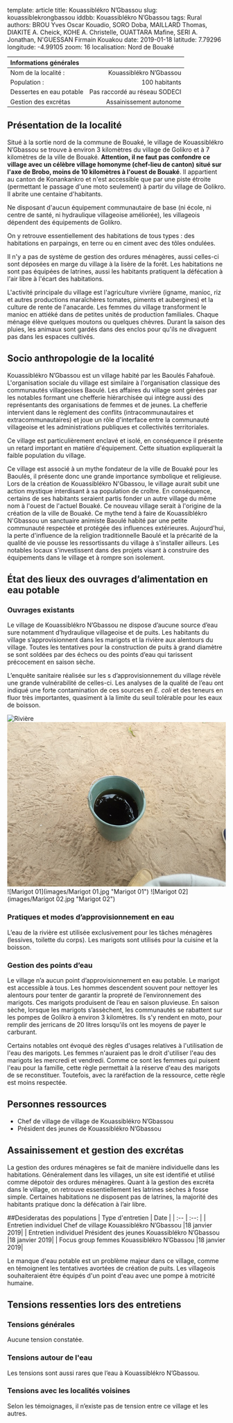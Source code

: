 template: article
title: Kouassiblékro N’Gbassou
slug: kouassiblekrongbassou
iddbb: Kouassiblékro N’Gbassou
tags: Rural
authors: BROU Yves Oscar Kouadio, SORO Doba, MAILLARD Thomas, DIAKITE A. Cheick, KOHE A. Christelle, OUATTARA Mafine, SERI A. Jonathan, N'GUESSAN Firmain Kouakou
date: 2019-01-18
latitude: 7.79296
longitude: -4.99105
zoom: 16
localisation: Nord de Bouaké


|Informations générales||
|:--|--:|
| Nom de la localité : | Kouassiblékro N’Gbassou | 
| Population : | 100 habitants | 
| Dessertes en eau potable | Pas raccordé au réseau SODECI | 
| Gestion des excrétas | Assainissement autonome | 


## Présentation de la localité


Situé à la sortie nord de la commune de Bouaké, le village de Kouassiblékro N’Gbassou se trouve à environ 3 kilomètres du village de Golikro et à 7 kilomètres de la ville de Bouaké. **Attention, il ne faut pas confondre ce village avec un célèbre village homonyme (chef-lieu de canton) situé sur l'axe de Brobo, moins de 10 kilomètres à l'ouest de Bouaké**.  Il appartient au canton de Konankankro et n'est accessible que par une piste étroite (permettant le passage d'une moto seulement) à partir du village de Golikro. Il abrite une centaine d'habitants.


Ne disposant d'aucun équipement communautaire de base (ni école, ni centre de santé, ni hydraulique villageoise améliorée), les villageois dépendent des équipements de Golikro.


On y retrouve essentiellement des habitations de tous types : des habitations en parpaings, en terre ou en ciment avec des tôles ondulées. 


Il n'y a pas de système de gestion des ordures ménagères, aussi celles-ci sont déposées en marge du village à la lisère de la forêt. Les habitations ne sont pas équipées de latrines, aussi les habitants pratiquent la défécation à l'air libre à l'écart des habitations.


L'activité principale du village est l'agriculture vivrière (igname, manioc, riz et autres productions maraîchères tomates, piments et aubergines) et la culture de rente de l'anacarde. Les femmes du village transforment le manioc en attiéké dans de petites unités de production familiales. Chaque ménage élève quelques moutons ou quelques chèvres. Durant la saison des pluies, les animaux sont gardés dans des enclos pour qu'ils ne divaguent pas dans les espaces cultivés.

## Socio anthropologie de la localité 


Kouassiblékro N’Gbassou est un village habité par les Baoulés Fahafouè.  L'organisation sociale du village est similaire à l'organisation classique des communautés villageoises Baoulé. Les affaires du village sont gérées par les notables formant une chefferie hiérarchisée qui intègre aussi des représentants des organisations de femmes et de jeunes. La chefferie intervient dans le règlement des conflits (intracommunautaires et extracommunautaires) et joue un rôle d'interface entre la communauté villageoise et les administrations publiques et collectivités territoriales.


Ce village est particulièrement enclavé et isolé, en conséquence il présente un retard important en matière d'équipement. Cette situation expliquerait la faible population du village.


Ce village est associé à un mythe fondateur de la ville de Bouaké pour les Baoulés, il présente donc une grande importance symbolique et religieuse. Lors de la création de Kouassiblékro N'Gbassou, le village aurait subit une action mystique interdisant à sa population de croître. En conséquence, certains de ses habitants seraient partis fonder un autre village du même nom à l'ouest de l'actuel Bouaké. Ce nouveau village serait à l'origine de la création de la ville de Bouaké. Ce mythe tend à faire de Kouassiblékro N'Gbassou un sanctuaire animiste Baoulé habité par une petite communauté respectée et protégée des influences extérieures. Aujourd'hui, la perte d'influence de la religion traditionnelle Baoulé et la précarité de la qualité de vie pousse les ressortissants du village à s'installer ailleurs. Les notables locaux s'investissent dans des projets visant à construire des équipements dans le village et à rompre son isolement. 



## État des lieux des ouvrages d’alimentation en eau potable

### Ouvrages existants

Le village de Kouassiblékro N’Gbassou ne dispose d’aucune source d’eau sure notamment d’hydraulique villageoise et de puits. Les habitants du village s’approvisionnent dans les marigots et la rivière aux alentours du village. Toutes les tentatives pour la construction de puits à grand diamètre se sont soldées par des échecs ou des points d’eau qui tarissent précocement en saison sèche.

L’enquête sanitaire réalisée sur les s d’approvisionnement du village révèle une grande vulnérabilité de celles-ci. Les analyses de la qualité de l’eau ont indiqué une forte contamination de ces sources en *E. coli* et des teneurs en fluor très importantes, quasiment à la limite du seuil tolérable pour les eaux de boisson. 

![Rivière](images/Rivière.jpg "Rivière")
![Prélèvement d'eau dans la rivière](images/Eau_riviere.jpg "Prélèvement d'eau dans la rivière")
![Marigot 01](images/Marigot 01.jpg "Marigot 01")
![Marigot 02](images/Marigot 02.jpg "Marigot 02")



### Pratiques et modes d’approvisionnement en eau
L’eau de la rivière est utilisée exclusivement pour les tâches ménagères (lessives, toilette du corps). Les marigots sont utilisés pour la cuisine et la boisson. 

### Gestion des points d’eau
Le village n’a aucun point d’approvisionnement en eau potable. Le marigot est accessible à tous. Les hommes descendent souvent pour nettoyer les alentours pour tenter de garantir la propreté de l’environnement des marigots. Ces marigots produisent de l’eau en saison pluvieuse. En saison sèche, lorsque les marigots s’assèchent, les communautés se rabattent sur les pompes de Golikro à environ 3 kilomètres. Ils s'y rendent en moto, pour remplir des jerricans de 20 litres lorsqu'ils ont les moyens de payer le carburant.


Certains notables ont évoqué des règles d'usages relatives à l'utilisation de l'eau des marigots. Les femmes n'auraient pas le droit d'utiliser l'eau des marigots les mercredi et vendredi. Comme ce sont les femmes qui puisent l'eau pour la famille, cette règle permettait à la réserve d'eau des marigots de se reconstituer. Toutefois, avec la raréfaction de la ressource, cette règle est moins respectée.

## Personnes ressources


* Chef de village de village de Kouassiblékro N’Gbassou
* Président des jeunes de Kouassiblékro N’Gbassou


## Assainissement et gestion des excrétas

La gestion des ordures ménagères se fait de manière individuelle dans les habitations. Généralement dans les villages, un site est identifié et utilisé comme dépotoir des ordures ménagères.
Quant à la gestion des excréta dans le village, on retrouve essentiellement les latrines sèches à fosse simple. Certaines habitations ne disposent pas de latrines, la majorité des habitants pratique donc la défécation à l’air libre.


##Desideratas des populations
| Type d'entretien | Date | 
| :-- | :--: | 
| Entretien individuel Chef de village Kouassiblékro N’Gbassou |18 janvier 2019| 
| Entretien individuel Président des jeunes Kouassiblékro N’Gbassou |18 janvier 2019|
| Focus group femmes Kouassiblékro N’Gbassou |18 janvier 2019|


Le manque d'eau potable est un problème majeur dans ce village, comme en témoignent les tentatives avortées de création de puits. Les villageois souhaiteraient être équipés d'un point d'eau avec une pompe à motricité humaine.


## Tensions ressenties lors des entretiens

### Tensions générales
Aucune tension constatée. 

### Tensions autour de l'eau
Les tensions sont aussi rares que l’eau à Kouassiblékro N’Gbassou. 

### Tensions avec les localités voisines
Selon les témoignages, il n’existe pas de tension entre ce village et les autres. 

